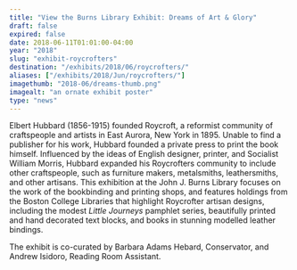 ```yaml
---
title: "View the Burns Library Exhibit: Dreams of Art & Glory"
draft: false
expired: false
date: 2018-06-11T01:01:00-04:00
year: "2018"
slug: "exhibit-roycrofters"
destination: "/exhibits/2018/06/roycrofters/"
aliases: ["/exhibits/2018/Jun/roycrofters/"]
imagethumb: "2018-06/dreams-thumb.png"
imagealt: "an ornate exhibit poster"
type: "news"
---
```


Elbert Hubbard (1856-1915) founded Roycroft, a reformist community of craftspeople and artists in East Aurora, New York in 1895. Unable to find a publisher for his work, Hubbard founded a private press to print the book himself. Influenced by the ideas of English designer, printer, and Socialist William Morris, Hubbard expanded his Roycrofters community to include other craftspeople, such as furniture makers, metalsmiths, leathersmiths, and other artisans. This exhibition at the John J. Burns Library focuses on the work of the bookbinding and printing shops, and features holdings from the Boston College Libraries that highlight Roycrofter artisan designs, including the modest <em>Little Journeys</em> pamphlet series, beautifully printed and hand decorated text blocks, and books in stunning modelled leather bindings. 

The exhibit is co-curated by Barbara Adams Hebard, Conservator, and Andrew Isidoro, Reading Room Assistant.
